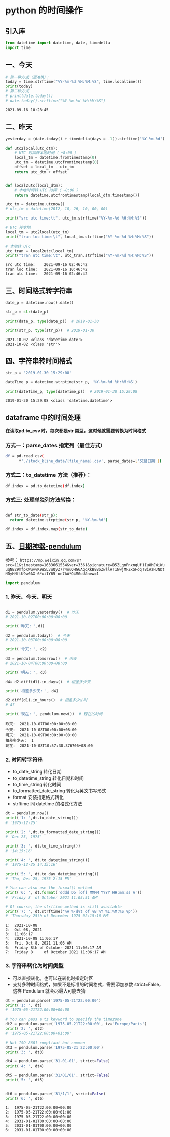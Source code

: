 # python 的时间操作

## 引入库


```python
from datetime import datetime, date, timedelta
import time
```

## 一、今天





```python
# 第一种方式（更准确）：
today = time.strftime("%Y-%m-%d %H:%M:%S", time.localtime())
print(today)
# 第二种方式
# print(date.today())
# date.today().strftime("%Y-%m-%d %H:%M:%S")

```

    2021-09-16 10:28:45


## 二、昨天

```python
yesterday = (date.today() + timedelta(days = -1)).strftime("%Y-%m-%d") 
```



```python
def utc2local(utc_dtm):
    # UTC 时间转本地时间（ +8:00 ）
    local_tm = datetime.fromtimestamp(0)
    utc_tm = datetime.utcfromtimestamp(0)
    offset = local_tm - utc_tm
    return utc_dtm + offset


def local2utc(local_dtm):
    # 本地时间转 UTC 时间（ -8:00 ）
    return datetime.utcfromtimestamp(local_dtm.timestamp())

utc_tm = datetime.utcnow()
# utc_tm = datetime(2012, 10, 26, 10, 00, 00)

print("src utc time:\t", utc_tm.strftime("%Y-%m-%d %H:%M:%S"))

# UTC 转本地
local_tm = utc2local(utc_tm)
print("tran loc time:\t", local_tm.strftime("%Y-%m-%d %H:%M:%S"))

# 本地转 UTC
utc_tran = local2utc(local_tm)
print("tran utc time:\t", utc_tran.strftime("%Y-%m-%d %H:%M:%S"))

```

    src utc time:	 2021-09-16 02:46:42
    tran loc time:	 2021-09-16 10:46:42
    tran utc time:	 2021-09-16 02:46:42


## 三、时间格式转字符串


```python
date_p = datetime.now().date()

str_p = str(date_p)

print(date_p, type(date_p))  # 2019-01-30

print(str_p, type(str_p))  # 2019-01-30

```

    2021-10-02 <class 'datetime.date'>
    2021-10-02 <class 'str'>


## 四、字符串转时间格式


```python
str_p = '2019-01-30 15:29:08'

dateTime_p = datetime.strptime(str_p, '%Y-%m-%d %H:%M:%S')

print(dateTime_p, type(dateTime_p))  # 2019-01-30 15:29:08

```

    2019-01-30 15:29:08 <class 'datetime.datetime'>


## dataframe 中的时间处理

**在读取pd.to_csv 时，每次都是str 类型，这时候就需要转换为时间格式**


### 方式一：parse_dates 指定列（最佳方式）

```bash
df = pd.read_csv(
      f'./stock_kline_data/{file_name}.csv', parse_dates=['交易日期'])
```

### 方式二：to_datetime 方法（推荐）：

```bash
df.index = pd.to_datetime(df.index)
```

### 方式三: 处理单独列方法转换：

```bash

def str_to_date(str_p):
  return datetime.strptime(str_p, '%Y-%m-%d')

df.index = df.index.map(str_to_date)
```


## 五、[日期神器-pendulum](https://mp.weixin.qq.com/s?src=11&timestamp=1633661554&ver=3361&signature=B5ZLgnPnxngUf1Iu8MJWiWuuqNB29mfpKWuvvK9W5LvuQyZ7r4ouQHG6AqqXkB8BoZwllAT1NwjMFZxSFdqT8iAzHJNDtNDyHNftU9w0AX-6*xi1Y65-on7AA*Q4MGoU&new=1)

参考： `https://mp.weixin.qq.com/s?src=11&timestamp=1633661554&ver=3361&signature=B5ZLgnPnxngUf1Iu8MJWiWuuqNB29mfpKWuvvK9W5LvuQyZ7r4ouQHG6AqqXkB8BoZwllAT1NwjMFZxSFdqT8iAzHJNDtNDyHNftU9w0AX-6*xi1Y65-on7AA*Q4MGoU&new=1`


```python
import pendulum
```

### 1. 昨天、今天、明天


```python

d1 = pendulum.yesterday()  # 昨天
# 2021-10-02T00:00:00+08:00

print('昨天: ',d1)

d2 = pendulum.today()  # 今天
# 2021-10-03T00:00:00+08:00

print('今天: ', d2)

d3 = pendulum.tomorrow()  # 明天
# 2021-10-04T00:00:00+08:00

print('明天: ', d3)

d4= d2.diff(d1).in_days()  # 相差多少天

print('相差多少天: ', d4)

d2.diff(d1).in_hours()  # 相差多少小时
# 47

print('现在: ', pendulum.now())  # 现在的时间

```

    昨天:  2021-10-07T00:00:00+08:00
    今天:  2021-10-08T00:00:00+08:00
    明天:  2021-10-09T00:00:00+08:00
    相差多少天:  1
    现在:  2021-10-08T10:57:38.376706+08:00


### 2. 时间转字符串

* to_date_string 转化日期
* to_datetime_string 转化日期和时间
* to_time_string 转化时间
* to_formatted_date_string 转化为英文书写形式
* format 安装指定格式转化
* strftime 同 datetime 的格式化方法


```python
dt = pendulum.now()
print('1: ',dt.to_date_string())
# '1975-12-25'

print('2: ',dt.to_formatted_date_string())
# 'Dec 25, 1975'

print('3: ', dt.to_time_string())
# '14:15:16'

print('4: ', dt.to_datetime_string())
# '1975-12-25 14:15:16'

print('5: ', dt.to_day_datetime_string())
# 'Thu, Dec 25, 1975 2:15 PM'

# You can also use the format() method
print('6: ', dt.format('dddd Do [of] MMMM YYYY HH:mm:ss A'))
# 'Friday 8	 of October 2021 11:05:51 AM'

# Of course, the strftime method is still available
print('7: ', dt.strftime('%A %-d%t of %B %Y %I:%M:%S %p'))
# 'Thursday 25th of December 1975 02:15:16 PM'

```

    1:  2021-10-08
    2:  Oct 08, 2021
    3:  11:06:17
    4:  2021-10-08 11:06:17
    5:  Fri, Oct 8, 2021 11:06 AM
    6:  Friday 8th of October 2021 11:06:17 AM
    7:  Friday 8	 of October 2021 11:06:17 AM


### 3. 字符串转化为时间类型

* 可以直接转化，也可以在转化时指定时区
* 支持多种时间格式，如果不是标准的时间格式，需要添加参数 strict=False，这样 Pendulum 就会尽最大可能去猜


```python
dt = pendulum.parse('1975-05-21T22:00:00')
print('1: ', dt)
# '1975-05-21T22:00:00+00:00

# You can pass a tz keyword to specify the timezone
dt2 = pendulum.parse('1975-05-21T22:00:00', tz='Europe/Paris')
print('2: ', dt2)
# '1975-05-21T22:00:00+01:00'

# Not ISO 8601 compliant but common
dt3 = pendulum.parse('1975-05-21 22:00:00')
print('3: ', dt3)

dt4 = pendulum.parse('31-01-01', strict=False)
print('4: ', dt4)

dt5 = pendulum.parse('31/01/01', strict=False)
print('5: ', dt5)


dt6 = pendulum.parse('31/1/1', strict=False)
print('6: ', dt6)

```

    1:  1975-05-21T22:00:00+00:00
    2:  1975-05-21T22:00:00+01:00
    3:  1975-05-21T22:00:00+00:00
    4:  2031-01-01T00:00:00+00:00
    5:  2031-01-01T00:00:00+00:00
    6:  2031-01-01T00:00:00+00:00

